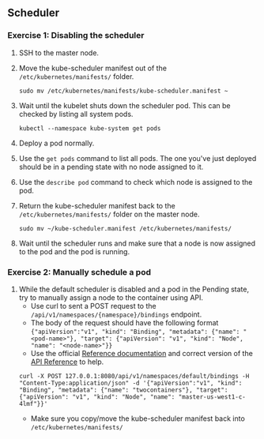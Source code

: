 ## Scheduler

### Exercise 1:  Disabling the scheduler

1. SSH to the master node.

1. Move the kube-scheduler manifest out of the `/etc/kubernetes/manifests/` folder.
    ```
    sudo mv /etc/kubernetes/manifests/kube-scheduler.manifest ~
    ```
1. Wait until the kubelet shuts down the scheduler pod. This can be checked by listing all system pods.
    ```
    kubectl --namespace kube-system get pods
    ```

1. Deploy a pod normally.

1. Use the `get pods` command to list all pods. The one you've just deployed should be in a pending state with no node assigned to it.

1. Use the `describe pod` command to check which node is assigned to the pod.

1. Return the kube-scheduler manifest back to the `/etc/kubernetes/manifests/` folder on the master node.
    ```
    sudo mv ~/kube-scheduler.manifest /etc/kubernetes/manifests/
    ```

1. Wait until the scheduler runs and make sure that a node is now assigned to the pod and the pod is running.


### Exercise 2: Manually schedule a pod

1. While the default scheduler is disabled and a pod in the Pending state, try to manually assign a node to the container using API.
    * Use curl to sent a POST request to the `/api/v1/namespaces/{namespace}/bindings` endpoint.
    * The body of the request should have the following format `{"apiVersion":"v1", "kind": "Binding", "metadata": {"name": "<pod-name>"}, "target": {"apiVersion": "v1", "kind": "Node", "name": "<node-name>"}}`
    * Use the official [Reference documentation](https://kubernetes.io/docs/reference/) and correct version of the [API Reference](https://kubernetes.io/docs/reference/generated/kubernetes-api/v1.10/#binding-v1-core) to help.  
    ```
    curl -X POST 127.0.0.1:8080/api/v1/namespaces/default/bindings -H "Content-Type:application/json" -d '{"apiVersion":"v1", "kind": "Binding", "metadata": {"name": "twocontainers"}, "target": {"apiVersion": "v1", "kind": "Node", "name": "master-us-west1-c-4lmf"}}'
    ```
    * Make sure you copy/move the kube-scheduler manifest back into `/etc/kubernetes/manifests/`
